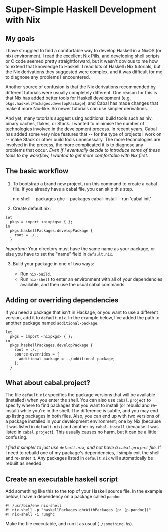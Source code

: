 # Super-Simple Haskell Development with Nix

## My goals

I have struggled to find a comfortable way to develop Haskell in a NixOS
(or nix) environment.
I read the excellent [Nix Pills](https://nixos.org/guides/nix-pills/),
and developing shell scripts or C code seemed pretty straightforward,
but it wasn't obvious to me how to extend that knowledge to Haskell.
I read lots of Haskell+Nix tutorials, but the Nix derivations they
suggested were complex, and it was difficult for me to diagnose any
problems I encountered.

Another source of confusion is that the Nix derivations recommended by
different tutorials were usually completely different.
One reason for this is that Nix has added better tools for Haskell
development (e.g. `pkgs.haskellPackages.developPackage`), and Cabal has
made changes that make it more Nix-like.
So newer tutorials can use simpler derivations.

And yet, many tutorials suggest using additional build tools such as
niv, binary caches, flakes, or Stack.
I wanted to minimise the number of technologies involved in the
development process.
In recent years, Cabal has added some very nice features that -- for the
type of projects I work on -- make Stack or other build tools
unnecessary.
The more technologies are involved in the process, the more complicated
it is to diagnose any problems that occur.
*Even if I eventually decide to introduce some of these tools to my
workflow, I wanted to get more comfortable with Nix first.*

## The basic workflow

1. To bootstrap a brand new project, run this command to create a cabal
file.
If you already have a cabal file, you can skip this step.

    nix-shell --packages ghc --packages cabal-install --run 'cabal init'

2. Create default.nix:

```
let
  pkgs = import <nixpkgs> { };
in
  pkgs.haskellPackages.developPackage {
    root = ./.;
  }
```

*Important:* Your directory must have the same name as your package,
or else you have to set the "name" field in `default.nix`.

3. Build your package in one of two ways:

   - Run `nix-build`.
   - Run `nix-shell` to enter an environment with all of your
     dependencies available, and then use the usual cabal commands.

## Adding or overriding dependencies

If you need a package that isn't in Hackage, or you want to use a
different version, add it to `default.nix`.
In the example below, I've added the path to another package named
`additional-package`.

```
let
  pkgs = import <nixpkgs> { };
in
  pkgs.haskellPackages.developPackage {
    root = ./.;
    source-overrides = {
      additional-package = ../additional-package;
    };
  }
```

## What about cabal.project?

The file `default.nix` specifies the package versions that will
be available (installed) when you enter the shell.
You can also use `cabal.project` to specify where to find packages that
you want to install (or rebuild and re-install) while you're in the
shell.
The difference is subtle, and you may end up listing packages in
both files.
Also, you can end up with two versions of a package installed in your
development environment;
one by Nix (because it was listed in `default.nix`)
and another by `cabal-install` (because it was listed in
`cabal.project`).
This usually causes no harm, but it can be a little confusing.

*I find it simpler to just use `default.nix`,
and not have a `cabal.project` file.*
If I need to rebuild one of my package's dependencies, I simply exit the
shell and re-enter it.
Any packages listed in `default.nix` will automatically be rebuilt as
needed.

## Create an executable haskell script

Add something like this to the top of your Haskell source file.
In the example below, I have a dependency on a package called `pandoc`.

```
#! /usr/bin/env nix-shell
#! nix-shell -p "haskellPackages.ghcWithPackages (p: [p.pandoc])"
#! nix-shell -i runghc
```

Make the file executable, and run it as usual (`./something.hs`).
